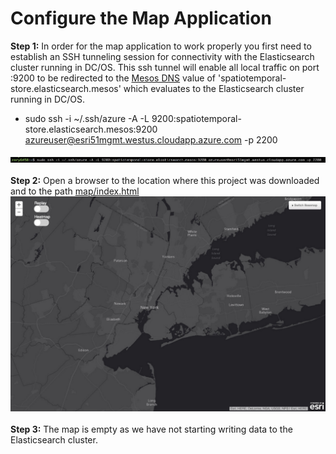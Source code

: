 # Configure the Map Application

<b>Step 1:</b> In order for the map application to work properly you first need to establish an SSH tunneling session for connectivity with the Elasticsearch cluster running in DC/OS.  This ssh tunnel will enable all local traffic on port :9200 to be redirected to the <a href="https://github.com/mesosphere/mesos-dns">Mesos DNS</a> value of 'spatiotemporal-store.elasticsearch.mesos' which evaluates to the Elasticsearch cluster running in DC/OS.<ul><li>sudo ssh -i ~/.ssh/azure -A -L 9200:spatiotemporal-store.elasticsearch.mesos:9200 azureuser@esri51mgmt.westus.cloudapp.azure.com -p 2200</li></ul>
<img src="../images/06-map-setup/map-01.png"/><br>
<br><b>Step 2:</b> Open a browser to the location where this project was downloaded and to the path <a href="../map/index.html">map/index.html</a><br>
<img src="../images/06-map-setup/map-02.png"/><br>
<br><b>Step 3:</b> The map is empty as we have not starting writing data to the Elasticsearch cluster.

